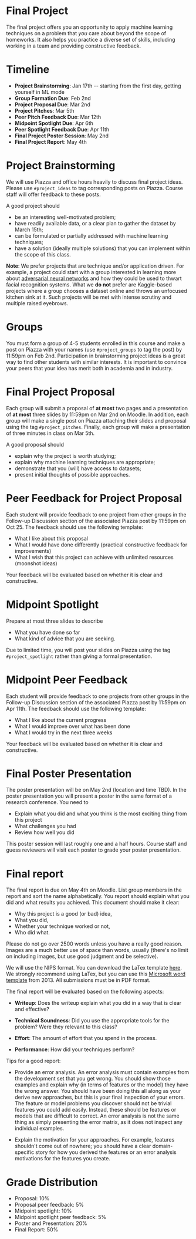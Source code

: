 # Final Project 

The final project offers you an opportunity to apply machine learning techniques on a problem that _you_ care about beyond the scope of homeworks. It also helps you practice a diverse set of skills, including working in a team and providing constructive feedback.

# Timeline 

- **Project Brainstorming**: Jan 17th -- starting from the first day, getting yourself in ML mode 
- **Group Formation Due**: Feb 2nd   
- **Project Proposal Due**: Mar 2nd 
- **Project Pitches**: Mar 5th 
- **Peer Pitch Feedback Due**: Mar 12th  
- **Midpoint Spotlight Due**: Apr 6th  
- **Peer Spotlight Feedback Due**: Apr 11th  
- **Final Project Poster Session**: May 2nd  
- **Final Project Report**: May 4th  

# Project Brainstorming 

We will use Piazza and office hours heavily to discuss final project ideas. Please use `#project_ideas` to tag corresponding posts on Piazza. Course staff will offer feedback to these posts.

A good project should 

- be an interesting well-motivated problem;
- have readily available data, or a clear plan to gather the dataset by March 15th;
- can be formulated or partially addressed with machine learning techniques;
- have a solution (ideally multiple solutions) that you can implement within the scope of this class.

**Note**: We prefer projects that are technique and/or application driven. For example, a project could start with a group interested 
in learning more about [adversarial neural networks](https://blog.openai.com/adversarial-example-research/) and how they could be used
to thwart facial recognition systems.  What we **do not** prefer are Kaggle-based projects where a group chooses a dataset online
and throws an unfocused kitchen sink at it.  Such projects will be met with intense scrutiny and multiple raised eyebrows. 

# Groups 

You must form a group of 4-5 students enrolled in this course and make a post on Piazza with your names (use `#project_groups` to tag the post) by 11:59pm on Feb 2nd. Participation in brainstorming project ideas is a great way to find other students with similar interests. It is important to convince your peers that your idea has merit both in academia and in industry.

# Final Project Proposal 

Each group will submit a proposal of **at most** two pages and a presentation of **at most** three slides by 11:59pm on Mar 2nd on Moodle.  In addition, each group will make a single post on Piazza attaching their slides and proposal using the tag `#project_pitches`. Finally, each group will make a presentation of three minutes in class on Mar 5th.

A good proposal should

- explain why the project is worth studying;
- explain why machine learning techniques are appropriate;
- demonstrate that you (will) have access to datasets;
- present initial thoughts of possible approaches.

# Peer Feedback for Project Proposal

Each student will provide feedback to one project from other groups in the Follow-up Discussion section of the associated Piazza post by 11:59pm on Oct 25. The feedback should use the following template:

- What I like about this proposal
- What I would have done differently (practical constructive feedback for improvements)
- What I wish that this project can achieve with unlimited resources (moonshot ideas)

Your feedback will be evaluated based on whether it is clear and constructive.

# Midpoint Spotlight

Prepare at most three slides to describe

- What you have done so far
- What kind of advice that you are seeking.

Due to limited time, you will post your slides on Piazza using the tag `#project_spotlight` rather than giving a formal presentation. 

# Midpoint Peer Feedback

Each student will provide feedback to one projects from other groups in the Follow-up Discussion section of the associated Piazza post by 11:59pm on Apr 11th. The feedback should use the following template:

- What I like about the current progress
- What I would improve over what has been done
- What I would try in the next three weeks

Your feedback will be evaluated based on whether it is clear and constructive.

# Final Poster Presentation

The poster presentation will be on May 2nd (location and time TBD). In the poster presentation you will present a poster in the same format of a research conference. You need to

- Explain what you did and what you think is the most exciting thing from this project
- What challenges you had
- Review how well you did

This poster session will last roughly one and a half hours. Course staff and guess reviewers will visit each poster to grade your poster presentation.

# Final report

The final report is due on May 4th on Moodle. List group members in the report and sort the name alphabetically. You report should explain what you did and what results you achieved. This document should make it clear:

- Why this project is a good (or bad) idea,
- What you did,
- Whether your technique worked or not,
- Who did what.

Please do not go over 2500 words unless you have a really good reason. Images are a much better use of space than words, usually (there's no limit on including images, but use good judgment and be selective).

We will use the NIPS format. You can download the LaTex template [here](https://nips.cc/Conferences/2017/PaperInformation/StyleFiles). We strongly recommend using LaTex, but you can use this [Microsoft word template](http://web.archive.org/web/20130424174118/http://media.nips.cc/Conferences/2013/Styles/nips2013.docx) from 2013. All submissions must be in PDF format.

The final report will be evaluated based on the following aspects:

- **Writeup**: Does the writeup explain what you did in a way that is clear and effective?

- **Technical Soundness**: Did you use the appropriate tools for the problem? Were they relevant to this class?

- **Effort**: The amount of effort that you spend in the process.

- **Performance**: How did your techniques perform?

Tips for a good report: 

- Provide an error analysis. An error analysis must contain examples from the development set that you get wrong. You should show those examples and explain why (in terms of features or the model) they have the wrong answer. You should have been doing this all along as your derive new approaches, but this is your final inspection of your errors. The feature or model problems you discover should not be trivial features you could add easily. Instead, these should be features or models that are difficult to correct. An error analysis is not the same thing as simply presenting the error matrix, as it does not inspect any individual examples.

- Explain the motivation for your approaches. For example, features shouldn't come out of nowhere; you should have a clear domain-specific story for how you derived the features or an error analysis motivations for the features you create.

# Grade Distribution 

- Proposal: 10% 
- Proposal peer feedback: 5% 
- Midpoint spotlight: 10% 
- Midpoint spotlight peer feedback: 5% 
- Poster and Presentation: 20% 
- Final Report: 50% 
















